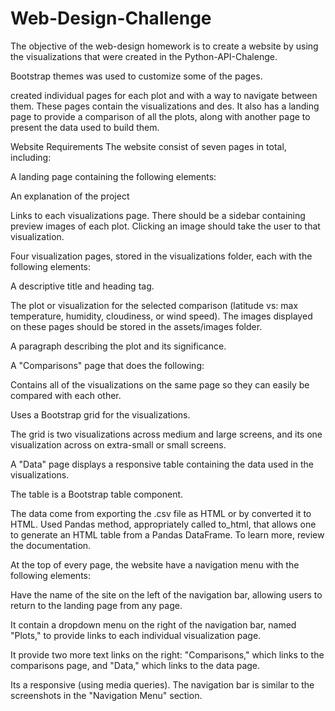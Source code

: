 # Web-Design-Challenge

The objective of the web-design homework is to create a website by using the visualizations that were created in the Python-API-Chalenge.

Bootstrap themes was used to customize some of the pages.

created individual pages for each plot and with a way to navigate between them. These pages contain the visualizations and des. It also has a landing page to provide a comparison of all the plots, along with another page to present the data used to build them.

Website Requirements
The website consist of seven pages in total, including:

A landing page containing the following elements:

An explanation of the project

Links to each visualizations page. There should be a sidebar containing preview images of each plot. Clicking an image should take the user to that visualization.

Four visualization pages, stored in the visualizations folder, each with the following elements:

A descriptive title and heading tag.

The plot or visualization for the selected comparison (latitude vs: max temperature, humidity, cloudiness, or wind speed). The images displayed on these pages should be stored in the assets/images folder.

A paragraph describing the plot and its significance.

A "Comparisons" page that does the following:

Contains all of the visualizations on the same page so they can easily be compared with each other.

Uses a Bootstrap grid for the visualizations.

The grid is two visualizations across medium and large screens, and its one visualization across on extra-small or small screens.


A "Data" page displays a responsive table containing the data used in the visualizations.

The table is a Bootstrap table component.

The data come from exporting the .csv file as HTML or by converted it to HTML. Used Pandas method, appropriately called to_html, that allows one to generate an HTML table from a Pandas DataFrame. To learn more, review the documentation.

At the top of every page, the website have a navigation menu with the following elements:


Have the name of the site on the left of the navigation bar, allowing users to return to the landing page from any page.


It contain a dropdown menu on the right of the navigation bar, named "Plots," to provide links to each individual visualization page.


It provide two more text links on the right: "Comparisons," which links to the comparisons page, and "Data," which links to the data page.


Its a responsive (using media queries). The navigation bar is similar to the screenshots in the "Navigation Menu" section.

